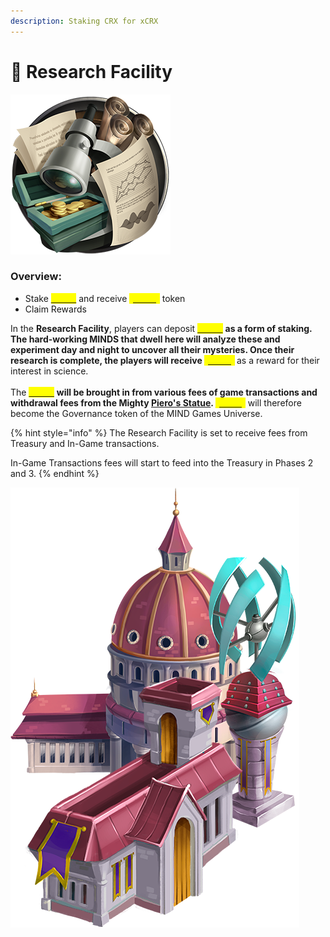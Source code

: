 ```yaml
---
description: Staking CRX for xCRX
---
```


# 📑 Research Facility

![](<../.gitbook/assets/Research (1).png>)

### Overview:&#x20;

* Stake [<mark style="color:yellow;">**\[CRX\]**</mark>](brain-cell-token.md) and receive [<mark style="color:yellow;">**\[xCRX\]**</mark>](brain-cell-token.md) token
* Claim Rewards

In the **Research Facility**, players can deposit [<mark style="color:yellow;">**\[CRX\]**</mark>](brain-cell-token.md) <mark style="color:yellow;">****</mark> as a form of staking. The hard-working MINDS that dwell here will analyze these and experiment day and night to uncover all their mysteries. Once their research is complete, the players will receive [<mark style="color:yellow;">**\[xCRX\]**</mark>](brain-cell-token.md) <mark style="color:yellow;">****</mark> as a reward for their interest in science. \
\
The [<mark style="color:yellow;">**\[CRX\]**</mark>](brain-cell-token.md) <mark style="color:yellow;">****</mark> will be brought in from various fees of game transactions and withdrawal fees from the Mighty [**Piero's Statue**](pieros-statue.md). [<mark style="color:yellow;">**\[xCRX\]**</mark>](brain-cell-token.md) <mark style="color:yellow;">****</mark> will therefore become the Governance token of the MIND Games Universe.

{% hint style="info" %}
The Research Facility is set to receive fees from Treasury and In-Game transactions.&#x20;

In-Game Transactions fees will start to feed into the Treasury in Phases 2 and 3.&#x20;
{% endhint %}

![](../.gitbook/assets/Research.png)
